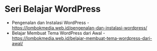 # Seri Belajar WordPress

* Pengenalan dan Instalasi WordPress - https://lombokmedia.web.id/pengenalan-dan-instalasi-wordpress/
* Belajar Membuat Tema WordPress dari Awal - https://lombokmedia.web.id/belajar-membuat-tema-wordpress-dari-awal/
